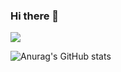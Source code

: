 ### Hi there 👋

<img src="https://img.shields.io/badge/kjptts2241@gmail.com-FF0000?style=flat-square&logo=Gmail&logoColor=white"/>

![Anurag's GitHub stats](https://github-readme-stats.vercel.app/api?username=kjptts2241&show_icons=true&theme=radical)

<!--
**kjptts2241/kjptts2241** is a ✨ _special_ ✨ repository because its `README.md` (this file) appears on your GitHub profile.

Here are some ideas to get you started:

- 🔭 I’m currently working on ...
- 🌱 I’m currently learning ...
- 👯 I’m looking to collaborate on ...
- 🤔 I’m looking for help with ...
- 💬 Ask me about ...
- 📫 How to reach me: ...
- 😄 Pronouns: ...
- ⚡ Fun fact: ...
-->
